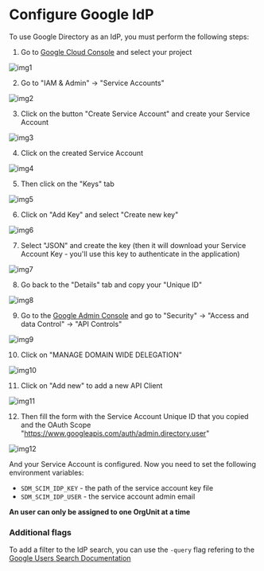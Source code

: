 # Configure Google IdP

To use Google Directory as an IdP, you must perform the following steps:

1. Go to [Google Cloud Console](http://console.cloud.google.com) and select your project

![img1](https://user-images.githubusercontent.com/49597325/163180915-38358261-1063-4b76-b8f3-eb63ed83f44d.png)

2. Go to "IAM & Admin" -> "Service Accounts"

![img2](https://user-images.githubusercontent.com/49597325/163180947-addbec27-c6b9-4575-87a6-084090f89d08.png)

3. Click on the button "Create Service Account" and create your Service Account

![img3](https://user-images.githubusercontent.com/49597325/163180978-73f41679-e0cb-4947-998b-7aed9b60c27c.png)

4. Click on the created Service Account

![img4](https://user-images.githubusercontent.com/49597325/163180998-6f697700-1023-4365-ae6f-ae73bd57d4d6.png)

5. Then click on the "Keys" tab

![img5](https://user-images.githubusercontent.com/49597325/163181027-2c491377-8496-4177-85bf-fe6959ceab9c.png)

6. Click on "Add Key" and select "Create new key"

![img6](https://user-images.githubusercontent.com/49597325/163181039-2ccdb98e-95c5-49a4-ab6d-ae318e945367.png)

7. Select "JSON" and create the key (then it will download your Service Account Key - you'll use this key to authenticate in the application)

![img7](https://user-images.githubusercontent.com/49597325/163181052-ba2c55ac-003a-407c-ace6-8db21435ab5b.png)

8. Go back to the "Details" tab and copy your "Unique ID"

![img8](https://user-images.githubusercontent.com/49597325/163181064-f01be75d-7a3f-48f0-85c5-df736e46254a.png)

9. Go to the [Google Admin Console](https://admin.google.com) and go to "Security" -> "Access and data Control" -> "API Controls"

![img9](https://user-images.githubusercontent.com/49597325/163181081-05b1833f-13af-4f67-8bca-6b6df6dafcdc.png)

10. Click on "MANAGE DOMAIN WIDE DELEGATION"

![img10](https://user-images.githubusercontent.com/49597325/163181095-93e1a944-cddc-4600-a30e-46453af9cdab.png)

11. Click on "Add new" to add a new API Client

![img11](https://user-images.githubusercontent.com/49597325/163181113-26017685-1017-40bf-b968-42e612f42c0a.png)

12. Then fill the form with the Service Account Unique ID that you copied and the OAuth Scope "https://www.googleapis.com/auth/admin.directory.user"

![img12](https://user-images.githubusercontent.com/49597325/163181123-22e50c19-7a3b-432f-873c-c2c7372920be.png)

And your Service Account is configured. Now you need to set the following environment variables:

- `SDM_SCIM_IDP_KEY` - the path of the service account key file
- `SDM_SCIM_IDP_USER` - the service account admin email

**An user can only be assigned to one OrgUnit at a time**

### Additional flags

To add a filter to the IdP search, you can use the `-query` flag refering to the [Google Users Search Documentation](https://developers.google.com/admin-sdk/directory/v1/guides/search-users)

